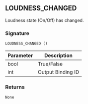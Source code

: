 ## LOUDNESS\_CHANGED

Loudness state (On/Off) has changed.


### Signature

`LOUDNESS_CHANGED ()`


| Parameter | Description |
| --- | --- |
| bool | True/False |
| int | Output Binding ID |


### Returns

`None`